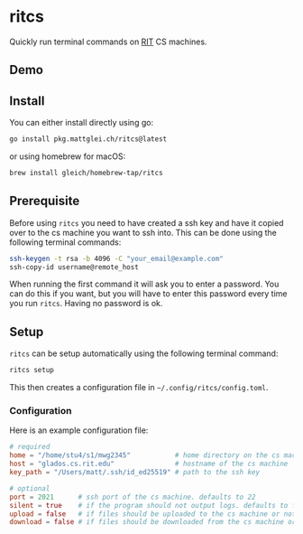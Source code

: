 # ritcs

Quickly run terminal commands on [RIT](https://www.rit.edu/) CS machines.

## Demo

## Install

You can either install directly using go:

```bash
go install pkg.mattglei.ch/ritcs@latest
```

or using homebrew for macOS:

```bash
brew install gleich/homebrew-tap/ritcs
```

## Prerequisite

Before using `ritcs` you need to have created a ssh key and have it copied over to the cs machine you want to ssh into. This can be done using the following terminal commands:

```bash
ssh-keygen -t rsa -b 4096 -C "your_email@example.com"
ssh-copy-id username@remote_host
```

When running the first command it will ask you to enter a password. You can do this if you want, but you will have to enter this password every time you run `ritcs`. Having no password is ok.

## Setup

`ritcs` can be setup automatically using the following terminal command:

```bash
ritcs setup
```

This then creates a configuration file in `~/.config/ritcs/config.toml`.

### Configuration

Here is an example configuration file:

```toml
# required
home = "/home/stu4/s1/mwg2345"           # home directory on the cs machine
host = "glados.cs.rit.edu"               # hostname of the cs machine
key_path = "/Users/matt/.ssh/id_ed25519" # path to the ssh key

# optional
port = 2021      # ssh port of the cs machine. defaults to 22
silent = true    # if the program should not output logs. defaults to false
upload = false   # if files should be uploaded to the cs machine or not. defaults to true
download = false # if files should be downloaded from the cs machine or not. defaults to true
```
